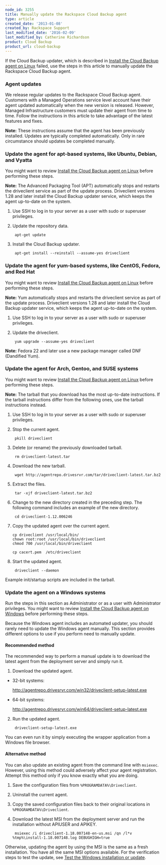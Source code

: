 ```yaml
---
node_id: 3255
title: Manually update the Rackspace Cloud Backup agent
type: article
created_date: '2013-01-08'
created_by: Rackspace Support
last_modified_date: '2016-02-09'
last_modified_by: Catherine Richardson
product: Cloud Backup
product_url: cloud-backup
---
```


If the Cloud Backup updater, which is described in [Install the Cloud Backup agent on
Linux](/how-to/rackspace-cloud-backup-install-the-agent-on-linux) failed, use the steps in this article to
manually update the Rackspace Cloud Backup agent.

### Agent updates

We release regular updates to the Rackspace Cloud Backup agent. Customers with a Managed Operations service level account have
their agent updated automatically when the new version is released.
However, Managed Infrastructure customers must update
their agent from time to time. Follow the instructions in this article to take
advantage of the latest features and fixes.

**Note:** These instructions assume that the agent has been previously
installed. Updates are typically completed automatically. Only in rare
circumstance should updates be completed manually.

### Update the agent for apt-based systems, like Ubuntu, Debian, and Vyatta

You might want to review [Install the Cloud Backup agent on
Linux](/how-to/rackspace-cloud-backup-install-the-agent-on-linux)
before performing these steps.

**Note:** The Advanced Packaging Tool (APT) automatically stops and
restarts the driveclient service as part of the update process.
Driveclient versions 1.28 and later install the Cloud
Backup updater service, which keeps the agent up-to-date on the system.

1. Use SSH to log in to your server as a user with sudo or superuser privileges.

2. Update the repository data.

        apt-get update

3. Install the Cloud Backup updater.

        apt-get install --reinstall --assume-yes driveclient

### Update the agent for yum-based systems, like CentOS, Fedora, and Red Hat

You might want to review [Install the Cloud Backup agent on
Linux](/how-to/rackspace-cloud-backup-install-the-agent-on-linux)
before performing these steps.

**Note:** Yum automatically stops and restarts the driveclient service
as part of the update process. Driveclient versions 1.28 and later
install the Cloud Backup updater service, which keeps the agent
up-to-date on the system.

1. Use SSH to log in to your server as a user with sudo or superuser privileges.

2. Update the driveclient.

        yum upgrade --assume-yes driveclient

**Note:** Fedora 22 and later use a new package manager called DNF
(Dandified Yum).

### Update the agent for Arch, Gentoo, and SUSE systems

You might want to review [Install the Cloud Backup agent on
Linux](/how-to/rackspace-cloud-backup-install-the-agent-on-linux)
before performing these steps.

**Note:** The tarball that you download has the most up-to-date
instructions. If the tarball instructions differ from the following ones,
use the tarball instructions instead.

1. Use SSH to log in to your server as a user with sudo or superuser privileges.

2. Stop the current agent.

        pkill driveclient

3. Delete (or rename) the previously downloaded tarball.

        rm driveclient-latest.tar

4. Download the new tarball.

        wget http://agentrepo.drivesrvr.com/tar/driveclient-latest.tar.bz2

5. Extract the files.

        tar -xjf driveclient-latest.tar.bz2

6. Change to the new directory created in the preceding step. The following
command includes an example of the new directory.

        cd driveclient-1.12.006246

7. Copy the updated agent over the current agent.

    ```
    cp driveclient /usr/local/bin/
    chown root:root /usr/local/bin/driveclient
    chmod 700 /usr/local/bin/driveclient

    cp cacert.pem  /etc/driveclient
    ```
8. Start the updated agent.

        driveclient --daemon

Example init/startup scripts are included in the tarball.

### Update the agent on a Windows systems

Run the steps in this section as Administrator or as a
user with Administrator privileges. You might want to review [Install the Cloud Backup agent on
Windows](/how-to/rackspace-cloud-backup-install-the-agent-on-windows)
before performing these steps.

Because the Windows agent includes an automated updater, you should
rarely need to update the Windows agent manually. This section provides different options to use if you perform need to manually update.

#### Recommended method

The recommended way to perform a manual update is to download the latest agent
from the deployment server and simply run it.

1. Download the updated agent.

  - 32-bit systems:

    http://agentrepo.drivesrvr.com/win32/driveclient-setup-latest.exe

  - 64-bit systems:

    http://agentrepo.drivesrvr.com/win64/driveclient-setup-latest.exe

2. Run the updated agent.

        driveclient-setup-latest.exe

You can even run it by simply executing the wrapper application from a Windows
file browser.

#### Alternative method

You can also update an existing agent from the command line with `msiexec`. However, using this method could adversely affect your agent registration. Attempt this method only if you know exactly what you are doing.

1. Save the configuration files from `%PROGRAMDATA%\Driveclient`.
2. Uninstall the current agent.
3. Copy the saved configuration files back to their original locations in `%PROGRAMDATA%\Driveclient`.
4. Download the latest MSI from the deployment server and run the installation without APIUSER and APIKEY.

        msiexec /i driveclient-1.18.007148-en-us.msi /qn /l*v %tmp%\install-1.18.007148.log DEBUGHIGH=true

Otherwise, updating the agent by using the MSI is the same as a fresh
installation. You have all the same MSI options available. For the
verification steps to test the update, see [Test the Windows installation or
update](/how-to/rackspace-cloud-backup-install-the-agent-on-windows#test-the-windows-installation-or-update).
